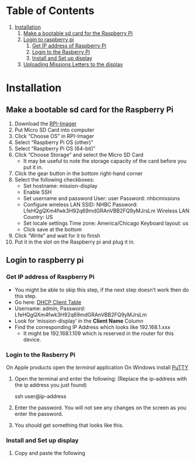 
# Table of Contents

1.  [Installation](#orgdec251c)
    1.  [Make a bootable sd card for the Raspberry Pi](#org044b88b)
    2.  [Login to raspberry pi](#org881c5af)
        1.  [Get IP address of Raspberry Pi](#org50d6ec3)
        2.  [Login to the Rasberry Pi](#org23136b5)
        3.  [Install and Set up display](#orgaf54a4c)
    3.  [Uploading Missions Letters to the display](#orgd152ffd)



<a id="orgdec251c"></a>

# Installation


<a id="org044b88b"></a>

## Make a bootable sd card for the Raspberry Pi

1.  Download the [RPI-Imager](https://www.raspberrypi.com/software/)
2.  Put Micro SD Card into computer
3.  Click &ldquo;Choose OS&rdquo; in RPI-Imager
4.  Select &ldquo;Raspberry Pi OS (other)&rdquo;
5.  Select &ldquo;Raspberry Pi OS (64-bit)&rdquo;
6.  Click &ldquo;Choose Storage&rdquo; and select the Micro SD Card
    -   It may be useful to note the storage capacity of the card before you put it in.
7.  Click the gear button in the bottom right-hand corner
8.  Select the following checkboxes:
    -   Set hostname: mission-display
    -   Enable SSH
    -   Set username and password
        User: user
        Password: nhbcmissions
    -   Configure wireless LAN
        SSID: NHBC
        Password: LfeHQgQXm4fwk3H92q69mdGRAnVBB2FQ9yMJrsLm
        Wireless LAN Country: US
    -   Set locale settings
        Time zone: America/Chicago
        Keyboard layout: us
    -   Click save at the bottom
9.  Click &ldquo;Write&rdquo; and wait for it to finish
10. Put it in the slot on the Raspberry pi and plug it in.


<a id="org881c5af"></a>

## Login to raspberry pi


<a id="org50d6ec3"></a>

### Get IP address of Raspberry Pi

-   You might be able to skip this step, if the next step doesn&rsquo;t work then do this step.
-   Go here: [DHCP Client Table](http://192.168.1.1/DHCPTable.asp)
-   Username: admin, Password: LfeHQgQXm4fwk3H92q69mdGRAnVBB2FQ9yMJrsLm
-   Look for &rsquo;mission-display&rsquo; in the **Client Name** Column
-   Find the corresponding IP Address which looks like 192.168.1.xxx
    -   It might be 192.168.1.109 which is reserved in the router for this device.


<a id="org23136b5"></a>

### Login to the Rasberry Pi

On Apple products open the *terminal* application
On Windows install [PuTTY](https://www.chiark.greenend.org.uk/~sgtatham/putty/latest.html)

1.  Open the terminal and enter the following: (Replace the ip-address with the ip address you just found)

    ssh user@ip-address

1.  Enter the password. You will not see any changes on the screen as you enter the password.
2.  You should get something that looks like this.


<a id="orgaf54a4c"></a>

### Install and Set up display

1.  Copy and paste the following
    <script link>
2.  You can now upload files via the web file browser (link)
3.  The display will automatically restart every night at midnight.
4.  When it restarts it will put all the uploaded letters into rotation


<a id="orgd152ffd"></a>

## Uploading Missions Letters to the display

1.  Go to the web file browser (link)
2.  Login with these credentials. Username: NHBCwylie, password: nhbcmissions
3.  Enter the folder called &ldquo;letters&rdquo;
4.  Upload letters into this folder by clicking the Up arrow in the top right corner.
5.  The letters will be automatically put into rotation on the display.


